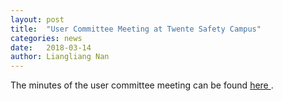 ```yaml
---
layout: post
title:  "User Committee Meeting at Twente Safety Campus"
categories: news
date:   2018-03-14
author: Liangliang Nan
---
```

The minutes of the user committee meeting can be found  <a href="../meetings/files/meeting20180314/Minutes_13742_SIMs3D_14032018.docx"> here </a>.